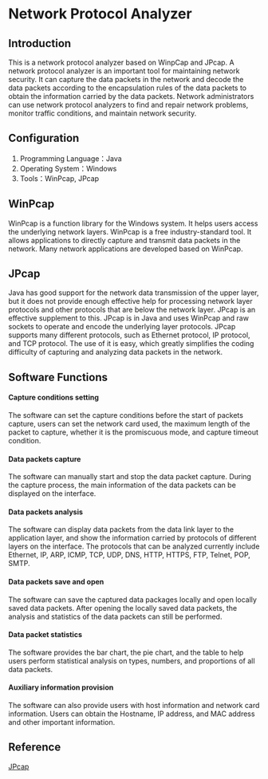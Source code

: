 # Network Protocol Analyzer

## Introduction
This is a network protocol analyzer based on WinpCap and JPcap. A network protocol analyzer is an important tool for maintaining network security. It can capture the data packets in the network and decode the data packets according to the encapsulation rules of the data packets to obtain the information carried by the data packets. Network administrators can use network protocol analyzers to find and repair network problems, monitor traffic conditions, and maintain network security. 

## Configuration
1. Programming Language：Java
2. Operating System：Windows
3. Tools：WinPcap, JPcap

## WinPcap
WinPcap is a function library for the Windows system. It helps users access the underlying network layers. WinPcap is a free industry-standard tool. It allows applications to directly capture and transmit data packets in the network. Many network applications are developed based on WinPcap.

## JPcap
Java has good support for the network data transmission of the upper layer, but it does not provide enough effective help for processing network layer protocols and other protocols that are below the network layer. JPcap is an effective supplement to this. JPcap is in Java and uses WinPcap and raw sockets to operate and encode the underlying layer protocols. JPcap supports many different protocols, such as Ethernet protocol, IP protocol, and TCP protocol. The use of it is easy, which greatly simplifies the coding difficulty of capturing and analyzing data packets in the network.

## Software Functions
#### Capture conditions setting
The software can set the capture conditions before the start of packets capture, users can set the network card used, the maximum length of the packet to capture, whether it is the promiscuous mode, and capture timeout condition.

#### Data packets capture
The software can manually start and stop the data packet capture. During the capture process, the main information of the data packets can be displayed on the interface.

#### Data packets analysis
The software can display data packets from the data link layer to the application layer, and show the information carried by protocols of different layers on the interface. The protocols that can be analyzed currently include Ethernet, IP, ARP, ICMP, TCP, UDP, DNS, HTTP, HTTPS, FTP, Telnet, POP, SMTP.

#### Data packets save and open
The software can save the captured data packages locally and open locally saved data packets. After opening the locally saved data packets, the analysis and statistics of the data packets can still be performed.

#### Data packet statistics
The software provides the bar chart, the pie chart, and the table to help users perform statistical analysis on types, numbers, and proportions of all data packets.

#### Auxiliary information provision
The software can also provide users with host information and network card information. Users can obtain the Hostname, IP address, and MAC address and other important information.

## Reference
[JPcap](http://jpcap.sourceforge.net/javadoc/index.html)

